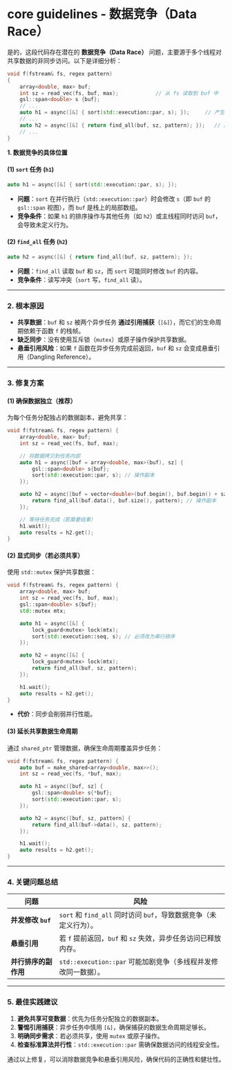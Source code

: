 # core guidelines - 数据竞争（Data Race）

是的，这段代码存在潜在的 **数据竞争（Data Race）** 问题，主要源于多个线程对共享数据的非同步访问。以下是详细分析：



```C++
void f(fstream& fs, regex pattern)
{
    array<double, max> buf;
    int sz = read_vec(fs, buf, max);            // 从 fs 读取到 buf 中
    gsl::span<double> s {buf};
    // ...
    auto h1 = async([&] { sort(std::execution::par, s); });     // 产生一个进行排序的任务
    // ...
    auto h2 = async([&] { return find_all(buf, sz, pattern); });   // 产生一个查找匹配的任务
    // ...
}
```



**1. 数据竞争的具体位置**

#### **(1) `sort` 任务 (`h1`)**
```cpp
auto h1 = async([&] { sort(std::execution::par, s); });
```
- **问题**：`sort` 在并行执行（`std::execution::par`）时会修改 `s`（即 `buf` 的 `gsl::span` 视图），而 `buf` 是栈上的局部数组。
- **竞争条件**：如果 `h1` 的排序操作与其他任务（如 `h2`）或主线程同时访问 `buf`，会导致未定义行为。

#### **(2) `find_all` 任务 (`h2`)**
```cpp
auto h2 = async([&] { return find_all(buf, sz, pattern); });
```
- **问题**：`find_all` 读取 `buf` 和 `sz`，而 `sort` 可能同时修改 `buf` 的内容。
- **竞争条件**：读写冲突（`sort` 写，`find_all` 读）。

---

### **2. 根本原因**
- **共享数据**：`buf` 和 `sz` 被两个异步任务 **通过引用捕获**（`[&]`），而它们的生命周期依赖于函数 `f` 的栈帧。
- **缺乏同步**：没有使用互斥锁（`mutex`）或原子操作保护共享数据。
- **悬垂引用风险**：如果 `f` 函数在异步任务完成前返回，`buf` 和 `sz` 会变成悬垂引用（Dangling Reference）。

---

### **3. 修复方案**
#### **(1) 确保数据独立（推荐）**
为每个任务分配独占的数据副本，避免共享：
```cpp
void f(fstream& fs, regex pattern) {
    array<double, max> buf;
    int sz = read_vec(fs, buf, max);

    // 将数据拷贝到任务内部
    auto h1 = async([buf = array<double, max>(buf), sz] { 
        gsl::span<double> s{buf};
        sort(std::execution::par, s); // 操作副本
    });

    auto h2 = async([buf = vector<double>(buf.begin(), buf.begin() + sz), pattern] {
        return find_all(buf.data(), buf.size(), pattern); // 操作副本
    });

    // 等待任务完成（若需要结果）
    h1.wait();
    auto results = h2.get();
}
```

#### **(2) 显式同步（若必须共享）**
使用 `std::mutex` 保护共享数据：
```cpp
void f(fstream& fs, regex pattern) {
    array<double, max> buf;
    int sz = read_vec(fs, buf, max);
    gsl::span<double> s{buf};
    std::mutex mtx;

    auto h1 = async([&] { 
        lock_guard<mutex> lock(mtx);
        sort(std::execution::seq, s); // 必须改为串行排序
    });

    auto h2 = async([&] {
        lock_guard<mutex> lock(mtx);
        return find_all(buf, sz, pattern);
    });

    h1.wait();
    auto results = h2.get();
}
```
- **代价**：同步会削弱并行性能。

#### **(3) 延长共享数据生命周期**
通过 `shared_ptr` 管理数据，确保生命周期覆盖异步任务：
```cpp
void f(fstream& fs, regex pattern) {
    auto buf = make_shared<array<double, max>>();
    int sz = read_vec(fs, *buf, max);

    auto h1 = async([buf, sz] { 
        gsl::span<double> s{*buf};
        sort(std::execution::par, s);
    });

    auto h2 = async([buf, sz, pattern] {
        return find_all(buf->data(), sz, pattern);
    });

    h1.wait();
    auto results = h2.get();
}
```

---

### **4. 关键问题总结**
| **问题**             | **风险**                                                     |
| -------------------- | ------------------------------------------------------------ |
| **并发修改 `buf`**   | `sort` 和 `find_all` 同时访问 `buf`，导致数据竞争（未定义行为）。 |
| **悬垂引用**         | 若 `f` 提前返回，`buf` 和 `sz` 失效，异步任务访问已释放内存。 |
| **并行排序的副作用** | `std::execution::par` 可能加剧竞争（多线程并发修改同一数据）。 |

---

### **5. 最佳实践建议**
1. **避免共享可变数据**：优先为任务分配独立的数据副本。
2. **警惕引用捕获**：异步任务中慎用 `[&]`，确保捕获的数据生命周期足够长。
3. **明确同步需求**：若必须共享，使用 `mutex` 或原子操作。
4. **检查标准算法并行性**：`std::execution::par` 需确保数据访问的线程安全性。

通过以上修复，可以消除数据竞争和悬垂引用风险，确保代码的正确性和健壮性。